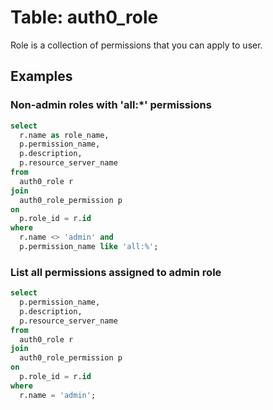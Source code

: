# Table: auth0_role

Role is a collection of permissions that you can apply to user.

## Examples


### Non-admin roles with 'all:*' permissions

```sql
select
  r.name as role_name,
  p.permission_name,
  p.description,
  p.resource_server_name
from
  auth0_role r
join
  auth0_role_permission p
on
  p.role_id = r.id
where
  r.name <> 'admin' and
  p.permission_name like 'all:%';
```

### List all permissions assigned to admin role

```sql
select
  p.permission_name,
  p.description,
  p.resource_server_name
from
  auth0_role r
join
  auth0_role_permission p
on
  p.role_id = r.id
where
  r.name = 'admin';
```

